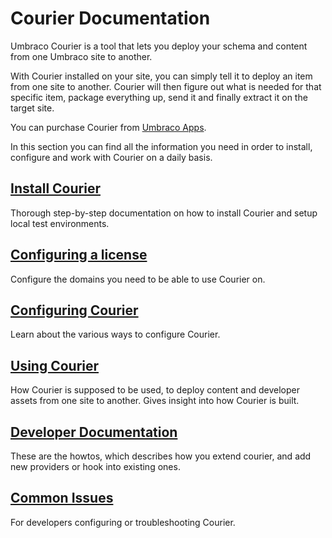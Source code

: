 # Courier Documentation

Umbraco Courier is a tool that lets you deploy your schema and content from one Umbraco site to another. 

With Courier installed on your site, you can simply tell it to deploy an item from one site to another. Courier will then figure out what is needed for that specific item, package everything up, send it and finally extract it on the target site.

You can purchase Courier from [Umbraco Apps](https://umbraco.com/apps/umbraco-courier/).

In this section you can find all the information you need in order to install, configure and work with Courier on a daily basis.

## [Install Courier](Installing)
Thorough step-by-step documentation on how to install Courier and setup local test environments.

## [Configuring a license](../The-Licensing-model)
Configure the domains you need to be able to use Courier on.

## [Configuring Courier](Configuration)
Learn about the various ways to configure Courier.

## [Using Courier](UsingCourier.md)
How Courier is supposed to be used, to deploy content and developer assets from one site to another. Gives insight into how Courier is built.

## [Developer Documentation](Developer)
These are the howtos, which describes how you extend courier, and add new providers or hook into existing ones.

## [Common Issues](CommonIssues.md)
For developers configuring or troubleshooting Courier.
